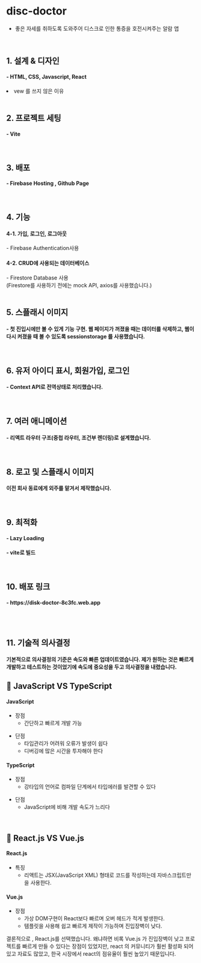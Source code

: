 
  <!-- <img src="https://user-images.githubusercontent.com/117638456/253851018-d8aa8a49-3824-46c9-a2fa-05d1a460e52c.png" width="200" height="400"/> -->

<h1> disc-doctor </h1>

- 좋은 자세를 취하도록 도와주어 디스크로 인한 통증을 호전시켜주는 알람 앱

<br/>

<h2> 1. 설계 & 디자인  </h2>
<h4> - HTML, CSS, Javascript, React </h4>

<li> vew 를 쓰지 않은 이유 </li> 
<br/>


<h2> 2. 프로젝트 세팅  </h2> 
<h4> - Vite </h4> 
<br/>


<h2> 3. 배포  </h2>
<h4> - Firebase Hosting , Github Page </h4> 
<br/>


<h2> 4. 기능  </h2> 
<h4> 4-1. 가입, 로그인, 로그아웃  </h4> 
   - Firebase Authentication사용
<br/>

<h4> 4-2. CRUD에 사용되는 데이터베이스  </h4>    
    - Firestore Database 사용<br/>
      (Firestore를 사용하기 전에는 mock API, axios를 사용했습니다.) <br/><br/>
      
      

      
<h2> 5. 스플래시 이미지  </h2> 
<h4> -  첫 진입시에만 볼 수 있게 기능 구현.  웹 페이지가 꺼졌을 때는 데이터를 삭제하고, 웹이 다시 켜졌을 때 볼 수 있도록 sessionstorage 를 사용했습니다. </h4> 
<br/>


<h2> 6. 유저 아이디 표시, 회원가입, 로그인  </h2> 
<h4> - Context API로 전역상태로 처리했습니다. </h4> 
<br/>

<h2> 7. 여러 애니메이션  </h2> 
<h4>  - 리액트 라우터 구조(중첩 라우터, 조건부 렌더링)로 설계했습니다. </h4> 
<br/>

<h2> 8. 로고 및 스플래시 이미지  </h2> 
<h4>  이전 회사 동료에게 외주를 맡겨서 제작했습니다. </h4> 
<br/>


<h2> 9. 최적화  </h2> 
<h4>   - Lazy Loading </h4> 
<h4>   - vite로 빌드  </h4> 
<br/>


 <h2> 10. 배포 링크  </h2> 
 <h4>   - https://disk-doctor-8c3fc.web.app </h4> 
   


<br/><br/>

  <h2> 11. 기술적 의사결정  </h2> 

  <h4> 기본적으로 의사결정의 기준은 속도와 빠른 업데이트였습니다. 제가 원하는 것은 빠르게 개발하고 테스트하는 것이었기에 속도에 중요성을 두고 의사결정을 내렸습니다.  </h4> 

<h2>  📝 JavaScript  VS TypeScript </h2> 

 <h4>  JavaScript </h4> 
<ul>
   <li> 장점
   <ul>  
     <li> 간단하고 빠르게 개발 가능</li>
   </ul>  
</li>
</ul>  

<ul>
   <li> 단점
   <ul>  
     <li> 타입관리가 어려워 오류가 발생이 쉽다</li>
     <li> 디버깅에 많은 시간을 투자해야 한다</li>
   </ul>  
</li>
</ul>  

 <h4>  TypeScript </h4> 
<ul>
   <li> 장점
   <ul>  
     <li> 강타입의 언어로 컴파일 단계에서 타입에러를 발견할 수 있다</li>
   </ul>  
</li>
</ul>  

<ul>
   <li> 단점
   <ul>  
     <li> JavaScript에 비해 개발 속도가 느리다</li>     
   </ul>  
</li>
</ul>  

<br/>

 <h2>  📝 React.js  VS Vue.js </h2> 
 
 <h4>  React.js   </h4> 
<ul>
   <li> 특징
   <ul>  
     <li> 리액트는 JSX(JavaScript XML) 형태로 코드를 작성하는데 자바스크립트만을 사용한다.</li>
   </ul>  
</li>
</ul>  


 <h4>  Vue.js </h4> 
<ul>
   <li> 장점
   <ul>  
     <li> 가상 DOM구현이 React보다 빠르며 오버 헤드가 적게 발생한다.</li>
      <li> 템플릿을 사용해 쉽고 빠르게 제작이 가능하며 진입장벽이 낮다.</li>
   </ul>  
</li>
</ul>  


결론적으로 , React.js를 선택했습니다. 왜냐하면 비록 Vue.js 가 진입장벽이 낮고 프로젝트를 빠르게 만들 수 있다는 장점이 있었지만, react 의 커뮤니티가 훨씬 활성화 되어있고 자료도 많았고, 한국 시장에서 react의 점유율이 훨씬 높았기 때문입니다.





<br>
 <!-- 1. node.js
 2. npm create vite 
 3. npm i react-router-dom 
 4. npm install react-icons -->
